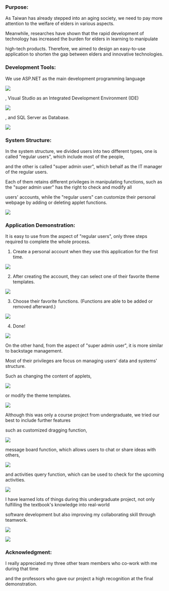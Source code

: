 ### Purpose:

As Taiwan has already stepped into an aging society, we need to pay more attention to the welfare of elders in various aspects.

Meanwhile, researches have shown that the rapid development of technology has increased the burden for elders in learning to manipulate 

high-tech products. Therefore, we aimed to design an easy-to-use application to shorten the gap between elders and innovative technologies.


### Development Tools:

We use ASP.NET as the main development programming language

![](https://github.com/Johnny9527/UndergraduateProject/blob/master/picture/ASP.NET.png)

, Visual Studio as an Integrated Development Environment (IDE)

![](https://github.com/Johnny9527/UndergraduateProject/blob/master/picture/VisualStudio.png)

, and SQL Server as Database.

![](https://github.com/Johnny9527/UndergraduateProject/blob/master/picture/SQLServer.png)


### System Structure:

In the system structure, we divided users into two different types, one is called "regular users", which include most of the people,

and the other is called "super admin user", which behalf as the IT manager of the regular users. 

Each of them retains different privileges in manipulating functions, such as the "super admin user" has the right to check and modify all

users' accounts, while the "regular users" can customize their personal webpage by adding or deleting applet functions.

![](https://github.com/Johnny9527/UndergraduateProject/blob/master/picture/UGP_SystemStructure.png)


### Application Demonstration:

It is easy to use from the aspect of "regular users", only three steps required to complete the whole process.

1. Create a personal account when they use this application for the first time.

![](https://github.com/Johnny9527/UndergraduateProject/blob/master/picture/NewMember.png)

2. After creating the account, they can select one of their favorite theme templates.

![](https://github.com/Johnny9527/UndergraduateProject/blob/master/picture/ThemeSelect.png)

3. Choose their favorite functions. (Functions are able to be added or removed afterward.)

![](https://github.com/Johnny9527/UndergraduateProject/blob/master/picture/FunctionSelect.png)

4. Done!

![](https://github.com/Johnny9527/UndergraduateProject/blob/master/picture/HomePage.png)

On the other hand, from the aspect of "super admin user", it is more similar to backstage management.

Most of their privileges are focus on managing users' data and systems' structure.

Such as changing the content of applets,

![](https://github.com/Johnny9527/UndergraduateProject/blob/master/picture/BackstageManagement_1.png)

or modify the theme templates.

![](https://github.com/Johnny9527/UndergraduateProject/blob/master/picture/BackstageManagement_2.png)

Although this was only a course project from undergraduate, we tried our best to include further features 

such as customized dragging function,

![](https://github.com/Johnny9527/UndergraduateProject/blob/master/picture/Drag.png)

message board function, which allows users to chat or share ideas with others,

![](https://github.com/Johnny9527/UndergraduateProject/blob/master/picture/MessageBoard.png)

and activities query function, which can be used to check for the upcoming activities.

![](https://github.com/Johnny9527/UndergraduateProject/blob/master/picture/ActivitiesQuery.png)

I have learned lots of things during this undergraduate project, not only fulfilling the textbook's knowledge into real-world 

software development but also improving my collaborating skill through teamwork.

![](https://github.com/Johnny9527/UndergraduateProject/blob/master/picture/Frontstage_1.png)

![](https://github.com/Johnny9527/UndergraduateProject/blob/master/picture/Frontstage_2.png)


### Acknowledgment:

I really appreciated my three other team members who co-work with me during that time 

and the professors who gave our project a high recognition at the final demonstration.

